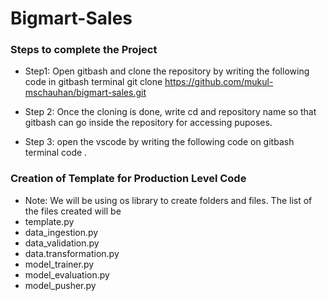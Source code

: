 # Bigmart-Sales

### Steps to complete the Project

- Step1: Open gitbash and clone the repository by writing the following code in gitbash terminal git clone https://github.com/mukul-mschauhan/bigmart-sales.git

- Step 2: Once the cloning is done, write cd and repository name so that gitbash can go inside the repository for accessing puposes.

- Step 3: open the vscode by writing the following code on gitbash terminal code .

### Creation of Template for Production Level Code

- Note: We will be using os library to create folders and files. The list of the files created will be
- template.py
- data_ingestion.py
- data_validation.py
- data.transformation.py
- model_trainer.py
- model_evaluation.py
- model_pusher.py
